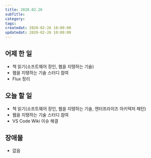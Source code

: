 ```yaml
---
title: 2020.02.26
subTitle:
category:
tags:
createdat: 2020-02-26 10:00:00
updatedat: 2020-02-26 10:00:00
---
```


## 어제 한 일

* 책 읽기(소프트웨어 장인, 웹을 지탱하는 기술)
* 웹을 지탱하는 기술 스터디 참여
* Flux 정리

## 오늘 할 일

* 책 읽기(소프트웨어 장인, 웹을 지탱하는 기술, 엔터프라이즈 아키텍처 패턴)
* 웹을 지탱하는 기술 스터디 참여
* VS Code Wiki 이슈 해결

## 장애물

* 없음
